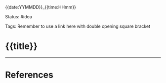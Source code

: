
{{date:YYMMDD}}_{{time:HHmm}}

Status: #idea

Tags:
Remember to use a link here with double opening square bracket
# {{title}}


---
# References